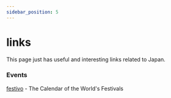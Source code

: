 ```yaml
---
sidebar_position: 5
---
```


# links

This page just has useful and interesting links related to Japan.

### Events

[festivo](https://kk.org/mt-files/festivo/) - The Calendar of the World's Festivals
